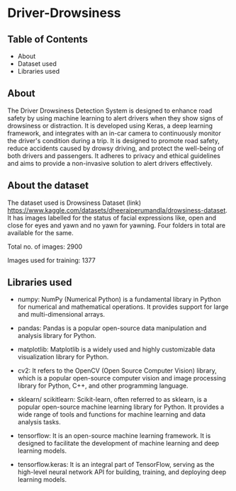 # Driver-Drowsiness

## Table of Contents

- About
- Dataset used
- Libraries used



## About

The Driver Drowsiness Detection System is designed to enhance road safety by using machine learning to alert drivers when they show signs of drowsiness or distraction. It is developed using Keras, a deep learning framework, and integrates with an in-car camera to continuously monitor the driver's condition during a trip. It is designed to promote road safety, reduce accidents caused by drowsy driving, and protect the well-being of both drivers and passengers. It adheres to privacy and ethical guidelines and aims to provide a non-invasive solution to alert drivers effectively.

## About the dataset
The dataset used is Drowsiness Dataset (link) https://www.kaggle.com/datasets/dheerajperumandla/drowsiness-dataset. It has images labelled for the status of facial expressions like, open and close for eyes and yawn and no yawn for yawning. Four folders in total are available for the same.

Total no. of images: 2900

Images used for training: 1377

## Libraries used
- numpy: NumPy (Numerical Python) is a fundamental library in Python for numerical and mathematical operations. It provides support for large and multi-dimensional arrays.

- pandas: Pandas is a popular open-source data manipulation and analysis library for Python.

- matplotlib: Matplotlib is a widely used and highly customizable data visualization library for Python.


- cv2: It refers to the OpenCV (Open Source Computer Vision) library, which is a popular open-source computer vision and image processing library for Python, C++, and other programming language.

- sklearn/ scikitlearn: Scikit-learn, often referred to as sklearn, is a popular open-source machine learning library for Python. It provides a wide range of tools and functions for machine learning and data analysis tasks.

- tensorflow: It is an open-source machine learning framework. It is designed to facilitate the development of machine learning and deep learning models.

- tensorflow.keras: It is an integral part of TensorFlow, serving as the high-level neural network API for building, training, and deploying deep learning models.

